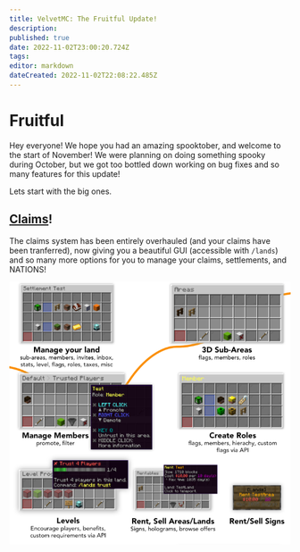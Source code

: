 ```yaml
---
title: VelvetMC: The Fruitful Update!
description: 
published: true
date: 2022-11-02T23:00:20.724Z
tags: 
editor: markdown
dateCreated: 2022-11-02T22:08:22.485Z
---
```


# Fruitful
Hey everyone! We hope you had an amazing spooktober, and welcome to the start of November!
We were planning on doing something spooky during October, but we got too bottled down working on bug fixes and so many features for this update!


Lets start with the big ones.

## [Claims](/minecraft/claims)!
The claims system has been entirely overhauled (and your claims have been tranferred), now giving you a beautiful GUI (accessible with `/lands`) and so many more options for you to manage your claims, settlements, and NATIONS!

![lands.png](/assets/lands.png)

## 